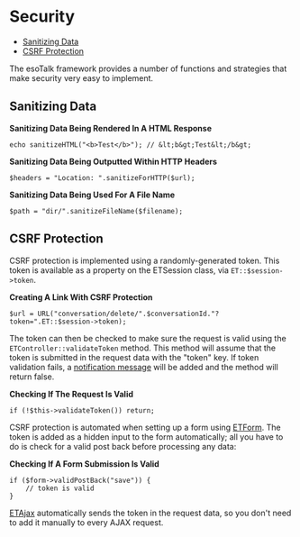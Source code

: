 # Security

- [Sanitizing Data](#sanitizing-data)
- [CSRF Protection](#csrf-protection)

The esoTalk framework provides a number of functions and strategies that make security very easy to implement.

<a name="sanitizing-data"></a>
## Sanitizing Data

**Sanitizing Data Being Rendered In A HTML Response**

	echo sanitizeHTML("<b>Test</b>"); // &lt;b&gt;Test&lt;/b&gt;

**Sanitizing Data Being Outputted Within HTTP Headers**

	$headers = "Location: ".sanitizeForHTTP($url);
	
**Sanitizing Data Being Used For A File Name**

	$path = "dir/".sanitizeFileName($filename);

<a name="csrf-protection"></a>
## CSRF Protection

CSRF protection is implemented using a randomly-generated token. This token is available as a property on the ETSession class, via `ET::$session->token`.

**Creating A Link With CSRF Protection**

	$url = URL("conversation/delete/".$conversationId."?token=".ET::$session->token);
	
The token can then be checked to make sure the request is valid using the `ETController::validateToken` method. This method will assume that the token is submitted in the request data with the "token" key. If token validation fails, a [notification message](/docs/messages) will be added and the method will return false.

**Checking If The Request Is Valid**

	if (!$this->validateToken()) return;

CSRF protection is automated when setting up a form using [ETForm](/docs/forms). The token is added as a hidden input to the form automatically; all you have to do is check for a valid post back before processing any data:

**Checking If A Form Submission Is Valid**

	if ($form->validPostBack("save")) {
		// token is valid
	}

[ETAjax](/docs/javascript#ajax) automatically sends the token in the request data, so you don't need to add it manually to every AJAX request.